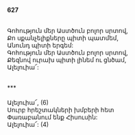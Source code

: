 **627**

\
Գոհություն մեր Աստծուն բոլոր սրտով,\
Քո սքանչելիքները պիտի պատմեմ,\
Անունդ պիտի երգեմ:\
Գոհություն մեր Աստծուն բոլոր սրտով,\
Քեզնով ուրախ պիտի լինեմ ու ցնծամ,\
Ալելուիա՜:

\
\*\*\*\
\
Ալելուիա՜, (6)\
Սուրբ հրեշտակների խմբերի հետ\
Փառաբանում ենք Հիսուսին:\
Ալելուիա՜: (4)
